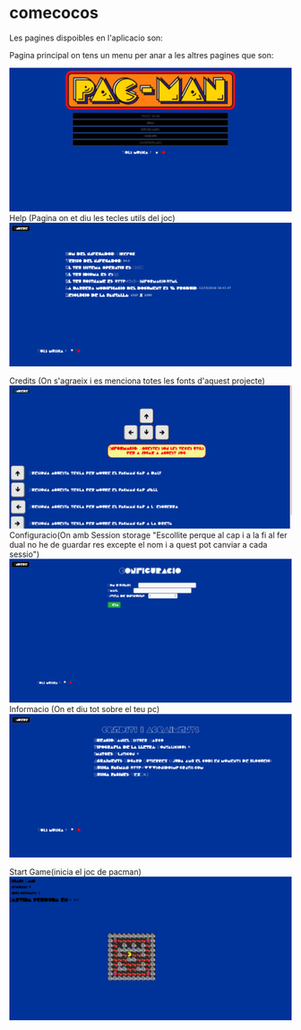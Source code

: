 # comecocos

Les pagines dispoibles en l'aplicacio son:

Pagina principal on tens un menu per anar a les altres pagines que son:

![Principal](pac/1.png)
Help (Pagina on et diu les tecles utils del joc)
![Help](pac/4.png)

Credits (On s'agraeix i es menciona totes les fonts d'aquest projecte)
![credits](pac/5.png)
Configuracio(On amb Session storage "Escollite perque al cap i a la fi al fer dual no he de guardar res excepte el nom i a quest pot canviar a cada sessio")
![Configuracio](pac/2.png)
Informacio (On et diu tot sobre el teu pc)
![Informacio](pac/3.png)

Start Game(inicia el joc de pacman)
![Start Game](pac/6.png)

